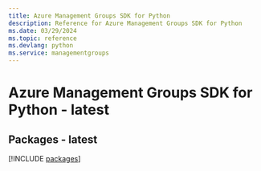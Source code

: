 ```yaml
---
title: Azure Management Groups SDK for Python
description: Reference for Azure Management Groups SDK for Python
ms.date: 03/29/2024
ms.topic: reference
ms.devlang: python
ms.service: managementgroups
---
```

# Azure Management Groups SDK for Python - latest
## Packages - latest
[!INCLUDE [packages](management-groups-index.md)]